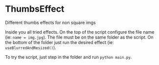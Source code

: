 # ThumbsEffect
Different thumbs effects for non square imgs

Inside you all tried effects. 
On the top of the script configure the file name (ie: `name = img.jpg`). The file must be on the same folder as the script.
On the bottom of the folder just run the desired effect (ie: `useBlurredAndResized()`).

To try the script, just step in the folder and run `python main.py`.
